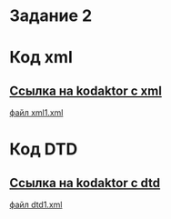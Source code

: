 # Задание 2
# Код xml
## [Ссылка на kodaktor с xml](https://kodaktor.ru/unsafe_bdfa3)
[файл xml1.xml](https://github.com/NikitaPO/js1dtd/blob/master/part2/xml2.xml)

# Код DTD
## [Ссылка на kodaktor с dtd](https://kodaktor.ru/unsafe_1c89b)
[файл dtd1.xml](https://github.com/NikitaPO/js1dtd/blob/master/part2/DTD2.xml)
